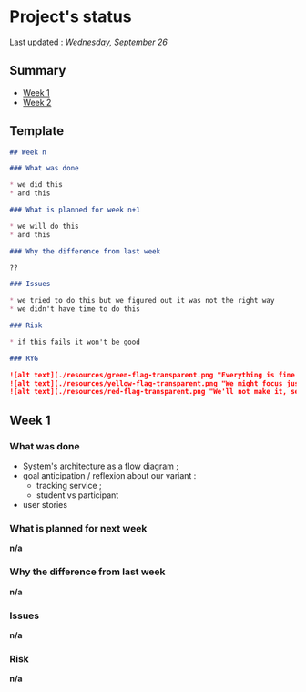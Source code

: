 # Project's status

Last updated : *Wednesday, September 26*

## Summary

- [Week 1](#week-1)
- [Week 2]()

## Template

```markdown
## Week n 

### What was done

* we did this
* and this

### What is planned for week n+1

* we will do this
* and this

### Why the difference from last week

??

### Issues

* we tried to do this but we figured out it was not the right way
* we didn't have time to do this

### Risk

* if this fails it won't be good

### RYG

![alt text](./resources/green-flag-transparent.png "Everything is fine !")
![alt text](./resources/yellow-flag-transparent.png "We might focus just a little bit more !")
![alt text](./resources/red-flag-transparent.png "We'll not make it, send help !")

```


## Week 1

### What was done

* System's architecture as a [flow diagram](./resources/Architecture%20Diagram.pdf) ;
* goal anticipation / reflexion about our variant :
    * tracking service ;
    * student vs participant
* user stories 

### What is planned for next week

__n/a__

### Why the difference from last week

__n/a__

### Issues

__n/a__

### Risk

__n/a__